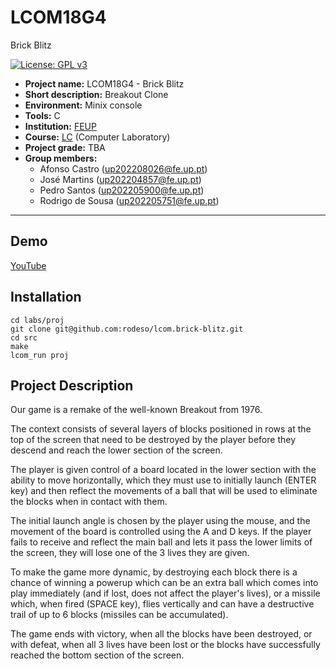 # LCOM18G4
Brick Blitz

[![License: GPL v3](https://img.shields.io/badge/License-GPLv3-blue.svg)](https://www.gnu.org/licenses/gpl-3.0)


- **Project name:** LCOM18G4 - Brick Blitz
- **Short description:** Breakout Clone
- **Environment:** Minix console
- **Tools:** C
- **Institution:** [FEUP](https://sigarra.up.pt/feup/en/web_page.Inicial)
- **Course:** [LC](https://sigarra.up.pt/feup/en/UCURR_GERAL.FICHA_UC_VIEW?pv_ocorrencia_id=520323) (Computer Laboratory)
- **Project grade:** TBA
- **Group members:**
    - Afonso Castro (up202208026@fe.up.pt)
    - José Martins (up202204857@fe.up.pt)
    - Pedro Santos (up202205900@fe.up.pt)
    - Rodrigo de Sousa (up202205751@fe.up.pt)

---
## Demo

[YouTube](https://youtu.be/ETXBJ4NJsDg)


## Installation
    cd labs/proj
    git clone git@github.com:rodeso/lcom.brick-blitz.git
    cd src
    make
    lcom_run proj
    
## Project Description

Our game is a remake of the well-known Breakout from 1976.

The context consists of several layers of blocks positioned in rows at the top of the screen that need to be destroyed by the player before they descend and reach the lower section of the screen. 

The player is given control of a board located in the lower section with the ability to move horizontally, which they must use to initially launch (ENTER key) and then reflect the movements of a ball that will be used to eliminate the blocks when in contact with them.

The initial launch angle is chosen by the player using the mouse, and the movement of the board is controlled using the A and D keys.
If the player fails to receive and reflect the main ball and lets it pass the lower limits of the screen, they will lose one of the 3 lives they are given.

To make the game more dynamic, by destroying each block there is a chance of winning a powerup which can be an extra ball which comes into play immediately (and if lost, does not affect the player's lives), or a missile which, when fired (SPACE key), flies vertically and can have a destructive trail of up to 6 blocks (missiles can be accumulated).

The game ends with victory, when all the blocks have been destroyed, or with defeat, when all 3 lives have been lost or the blocks have successfully reached the bottom section of the screen. 
